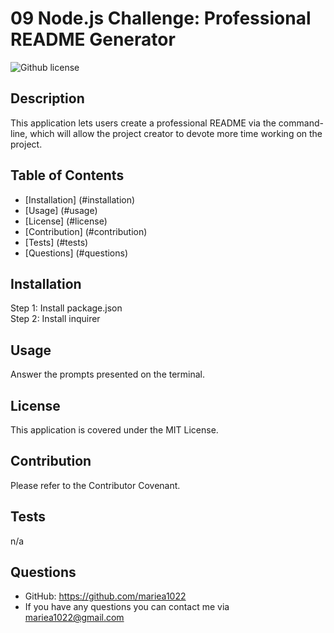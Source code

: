 # 09 Node.js Challenge: Professional README Generator
![Github license](https://img.shields.io/badge/License-MIT-yellow.svg)

## Description
This application lets users create a professional README via the command-line, which will allow the project creator to devote more time working on the project.

## Table of Contents
- [Installation] (#installation)
- [Usage] (#usage)
- [License] (#license)
- [Contribution] (#contribution)
- [Tests] (#tests)
- [Questions] (#questions)

## Installation <a name ="installation"></a>
Step 1: Install package.json <br> Step 2: Install inquirer

## Usage <a name ="usage"></a>
Answer the prompts presented on the terminal.

## License <a name ="license"></a>
This application is covered under the MIT License.

## Contribution <a name ="contribution"></a>
Please refer to the Contributor Covenant.

## Tests <a name ="tests"></a>
n/a

## Questions <a name ="questions"></a>
- GitHub: https://github.com/mariea1022 
- If you have any questions you can contact me via mariea1022@gmail.com

